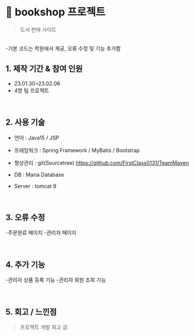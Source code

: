 # :pushpin: bookshop 프로젝트 

>도서 판매 사이트
</br>
-기본 코드는 학원에서 제공, 오류 수정 및 기능 추가함

</br>

## 1. 제작 기간 & 참여 인원
- 23.01.30~23.02.06 
- 4명 팀 프로젝트

</br>

## 2. 사용 기술

- 언어 : Java15  / JSP

- 프레임워크 : Spring Framework  /  MyBatis  / Bootstrap

- 형상관리 : git(Sourcetree) https://github.com/FirstClass0131/TeamMaven

- DB : Maria Database

- Server : tomcat 9

</br>

## 3. 오류 수정
-주문완료 페이지
-관리자 페이지

</br>

## 4. 추가 기능
-관리자 상품 등록 기능
-관리자 회원 조회 기능

</br>

## 5. 회고 / 느낀점
>프로젝트 개발 회고 글: 
